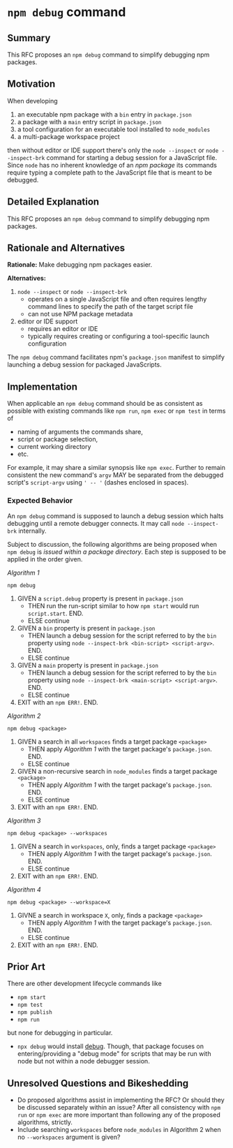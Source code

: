 # `npm debug` command

## Summary

This RFC proposes an `npm debug` command to simplify debugging npm packages.

## Motivation

When developing

1. an executable npm package with a `bin` entry in `package.json`
1. a package with a `main` entry script in `package.json`
1. a tool configuration for an executable tool installed to `node_modules`
1. a multi-package workspace project

then without editor or IDE support there's only the `node --inspect` or `node --inspect-brk` command for starting a debug session for a JavaScript file. Since `node` has no inherent knowledge of an *npm package* its commands require typing a complete path to the JavaScript file that is meant to be debugged.

## Detailed Explanation

This RFC proposes an `npm debug` command to simplify debugging npm packages.

## Rationale and Alternatives

**Rationale:** Make debugging npm packages easier.

**Alternatives:**

1. `node --inspect` or `node --inspect-brk`
    - operates on a single JavaScript file and often requires lengthy command lines to specify the path of the target script file
    - can not use NPM package metadata
2.  editor or IDE support
    - requires an editor or IDE
    - typically requires creating or configuring a tool-specific launch configuration

The `npm debug` command facilitates npm's `package.json` manifest to simplify launching a debug session for packaged JavaScripts.

## Implementation

When applicable an `npm debug` command should be as consistent as possible with existing commands like `npm run`, `npm exec` or `npm test` in terms of

- naming of arguments the commands share,
- script or package selection,
- current working directory
- etc.

For example, it may share a similar synopsis like `npm exec`. Further to remain consistent the new command's `argv` MAY be separated from the debugged script's `script-argv` using `' -- '` (dashes enclosed in spaces).

### Expected Behavior

An `npm debug` command is supposed to launch a debug session which halts debugging until a remote debugger connects. It may call `node --inspect-brk` internally.

Subject to discussion, the following algorithms are being proposed when `npm debug` is *issued within a package directory*. Each step is supposed to be applied in the order given.

*Algorithm 1*

~~~
npm debug
~~~

1. GIVEN a `script.debug` property is present in `package.json`
   - THEN run the run-script similar to how `npm start` would run `script.start`. END.
   - ELSE continue
1. GIVEN a `bin` property is present in `package.json`
   - THEN launch a debug session for the script referred to by the `bin` property using `node --inspect-brk <bin-script> <script-argv>`. END.
   - ELSE continue
1. GIVEN a `main` property is present in `package.json`
   - THEN launch a debug session for the script referred to by the `bin` property using `node --inspect-brk <main-script> <script-argv>`. END.
   - ELSE continue
1. EXIT with an `npm ERR!`. END.

*Algorithm 2*

~~~
npm debug <package>
~~~

1. GIVEN a search in all `workspaces` finds a target package `<package>`
   - THEN apply *Algorithm 1* with the target package's `package.json`. END.
   - ELSE continue
1. GIVEN a non-recursive search in `node_modules` finds a target package `<package>`
   - THEN apply *Algorithm 1* with the target package's `package.json`. END.
   - ELSE continue
1. EXIT with an `npm ERR!`. END.

*Algorithm 3*

~~~
npm debug <package> --workspaces
~~~

1. GIVEN a search in `workspaces`, only, finds a target package `<package>`
   - THEN apply *Algorithm 1* with the target package's `package.json`. END.
   - ELSE continue
1. EXIT with an `npm ERR!`. END.

*Algorithm 4*

~~~
npm debug <package> --workspace=X
~~~

1. GIVNE a search in workspace `X`, only, finds a package `<package>`
   - THEN apply *Algorithm 1* with the target package's `package.json`. END.
   - ELSE continue
1. EXIT with an `npm ERR!`. END.

## Prior Art

There are other development lifecycle commands like

- `npm start`
- `npm test`
- `npm publish`
- `npm run`

but none for debugging in particular.

- `npx debug` would install [debug](https://npmjs.com/package/debug). Though, that package focuses on entering/providing a "debug mode" for scripts that may be run with node but not within a node debugger session.

## Unresolved Questions and Bikeshedding

- Do proposed algorithms assist in implementing the RFC? Or should they be discussed separately within an issue? After all consistency with `npm run` or `npm exec` are more important than following any of the proposed algorithms, strictly.
- Include searching `workspaces` before `node_modules` in Algorithm 2 when no `--workspaces` argument is given?
